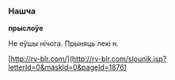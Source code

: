 ### Нашча
**прыслоўе**

Не еўшы нічога. Прыняць лекі н.

<a rel="author">[http://rv-blr.com/](http://rv-blr.com/slounik.jsp?letterId=0&maskId=0&pageId=1876)</a>
